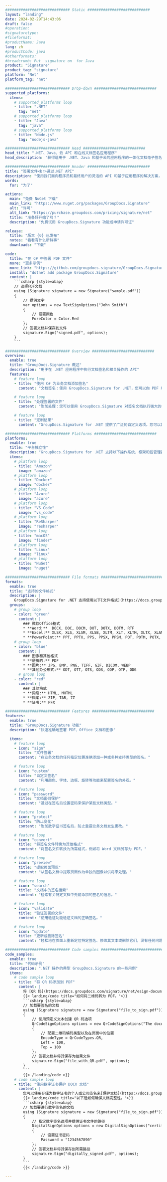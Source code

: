 ```yaml
---
############################# Static ############################
layout: "landing"
date: 2024-02-29T14:43:06
draft: false
#operation: 
#signaturetype: 
#fileformat: 
#productName: Java
lang: zh
#productCode: java
#otherformats: 
#breadcrumb: Put  signature on  for Java
product: "Signature"
product_tag: "signature"
platform: "Net"
platform_tag: "net"

############################# Drop-down ############################
supported_platforms:
  items:
    # supported_platforms loop
    - title: ".NET"
      tag: "net"
    # supported_platforms loop
    - title: "Java"
      tag: "java"
    # supported_platforms loop
    - title: "Node.js"
      tag: "nodejs-java"

############################# Head ############################
head_title: ".NET、Java、云 API 和在线文档签名应用程序"
head_description: "获得适用于 .NET、Java 和基于云的应用程序的一体化文档电子签名解决方案。使用简单的拖放功能在线签署常见文档格式"

############################# Header ############################
title: "签署文件<br>通过.NET API"
description: "使用我们面向程序员和最终用户的灵活的 API 和基于应用程序的解决方案，在任何平台上签署数字文档和图像。"
words:
  for: "为了"

actions:
  main: "免费 NuGet 下载"
  main_link: "https://www.nuget.org/packages/GroupDocs.Signature"
  alt: "许可"
  alt_link: "https://purchase.groupdocs.com/pricing/signature/net"
  title: "准备好开始了吗？"
  description: "免费试用 GroupDocs.Signature 功能或申请许可证"

release:
  title: "版本 {0} 已发布"
  notes: "看看有什么新鲜事"
  downloads: "下载"

code:
  title: "在 C# 中签署 PDF 文件"
  more: "更多示例"
  more_link: "https://github.com/groupdocs-signature/GroupDocs.Signature-for-.NET"
  install: "dotnet add package GroupDocs.Signature"
  content: |
    ```csharp {style=abap}   
    // 选择PDF文档
    using (Signature signature = new Signature("sample.pdf"))
    {
        // 提供文字
        var options = new TextSignOptions("John Smith")
        {
            // 设置颜色
            ForeColor = Color.Red
        };
        // 签署文档并保存到文件
        signature.Sign("signed.pdf", options);
    }
    ```

############################# Overview ############################
overview:
  enable: true
  title: "GroupDocs.Signature 概述"
  description: "用于在 .NET 应用程序中执行文档签名和相关操作的 API"
  features:
    # feature loop
    - title: "使用 C# 为业务文档添加签名"
      content: "文档签名：使用 GroupDocs.Signature for .NET，您可以向 PDF 和 Office 文档添加各种类型的签名，例如文本、图像、条形码和数字证书。此 API 允许您使用几乎任何数据类型（包括隐藏元数据）对文档进行签名。"

    # feature loop
    - title: "处理签署的文件"
      content: "附加处理：您可以使用 GroupDocs.Signature 对签名文档执行强大的操作。这包括搜索业务文档中的现有签名并使用特定标准验证它们。此外，您还可以通过此 .NET API 检索文档信息和预览页面。"

    # feature loop
    - title: "定制结果"
      content: "GroupDocs.Signature for .NET 提供了广泛的自定义选项。您可以将签名精确地放置在文档页面上的任何位置，并使用各种设置调整其外观。此外，该 API 支持以多种受支持的格式保存已处理的文档。"

############################# Platforms ############################
platforms:
  enable: true
  title: "平台独立性"
  description: "GroupDocs.Signature for .NET 支持以下操作系统、框架和包管理器"
  items:
    # platform loop
    - title: "Amazon"
      image: "amazon"
    # platform loop
    - title: "Docker"
      image: "docker"
    # platform loop
    - title: "Azure"
      image: "azure"
    # platform loop
    - title: "VS Code"
      image: "vs_code"
    # platform loop
    - title: "ReSharper"
      image: "resharper"
    # platform loop
    - title: "macOS"
      image: "finder"
    # platform loop
    - title: "Linux"
      image: "linux"
    # platform loop
    - title: "NuGet"
      image: "nuget"

############################# File formats ############################
formats:
  enable: true
  title: "支持的文件格式"
  description: |
    GroupDocs.Signature for .NET 支持使用以下[文件格式](https://docs.groupdocs.com/signature/net/supported-document-formats/) 进行操作。
  groups:
    # group loop
    - color: "green"
      content: |
        ### 微软Office格式
        * **Word:**  DOCX, DOC, DOCM, DOT, DOTX, DOTM, RTF
        * **Excel:** XLSX, XLS, XLSM, XLSB, XLTM, XLT, XLTM, XLTX, XLAM, SXC, SpreadsheetML
        * **PowerPoint:** PPT, PPTX, PPS, PPSX, PPSM, POT, POTM, POTX, PPTM
    # group loop
    - color: "blue"
      content: |
        ### 图像和其他格式
        * **便携的:** PDF
        * **图片:** JPG, BMP, PNG, TIFF, GIF, DICOM, WEBP
        * **其他办公形式:** ODT, OTT, OTS, ODS, ODP, OTP, ODG
      # group loop
    - color: "red"
      content: |
        ### 其他格式
        * **网络:** HTML, MHTML
        * **档案:** ZIP, TAR, 7Z
        * **证书:** PFX

############################# Features ############################
features:
  enable: true
  title: "GroupDocs.Signature 功能"
  description: "快速准确地签署 PDF、Office 文档和图像"

  items:
    # feature loop
    - icon: "sign"
      title: "文件签署"
      content: "在业务文档的任何指定位置准确添加一种或多种支持类型的签名。"

    # feature loop
    - icon: "custom"
      title: "自定义签名"
      content: "利用颜色、字体、边框、旋转等功能来配置签名的外观。"

    # feature loop
    - icon: "password"
      title: "文档密码保护"
      content: "通过在签名后设置密码来保护某些文档类型。"

    # feature loop
    - icon: "protect"
      title: "防止变化"
      content: "附加数字证书签名后，防止重要业务文档发生更改。"

    # feature loop
    - icon: "convert"
      title: "将签名文件转换为其他格式"
      content: "将签名文件转换为所需格式，例如将 Word 文档另存为 PDF。"

    # feature loop
    - icon: "preview"
      title: "提取页面预览"
      content: "从签名文档中提取页面作为单独的图像以供将来处理。"

    # feature loop
    - icon: "search"
      title: "文档中的签名搜索"
      content: "检索有关特定文档中先前添加的签名的信息。"

    # feature loop
    - icon: "validate"
      title: "验证签署的文件"
      content: "使用验证功能验证文档的正确签名。"

    # feature loop
    - icon: "update"
      title: "更新或删除签名"
      content: "轻松地在页面上重新定位特定签名、修改其文本或删除它们，没有任何问题。"

############################# Code samples ############################
code_samples:
  enable: true
  title: "代码示例"
  description: ".NET 操作的典型 GroupDocs.Signature 的一些用例"
  items:
    # code sample loop
    - title: "将 QR 码添加到 PDF"
      content: |
        将 [QR 码](https://docs.groupdocs.com/signature/net/esign-document-with-qr-code-signature/) 添加到 PDF 文档的特定页面可以增强业务流程。 以下是如何使用 GroupDocs.Signature 添加 QR 码的示例。
        {{< landing/code title="如何将二维码转为 PDF。">}}
        ```csharp {style=abap}
        // 加载要签名的文档
        using (Signature signature = new Signature("file_to_sign.pdf"))
        {
            // 使用预定义文本创建 QR 码选项
            QrCodeSignOptions options = new QrCodeSignOptions("The document is approved by John Smith")
            {
                // 配置二维码编码类型以及在页面中的位置
                EncodeType = QrCodeTypes.QR,
                Left = 100,
                Top = 100
            };
            // 签署文档并将其保存为结果文件
            signature.Sign("file_with_QR.pdf", options);
        }
        ```
        {{< /landing/code >}}
    # code sample loop
    - title: "使用数字证书保护 DOCX 文档"
      content: |
        您可以使用存储为数字证书的个人或公司签名来[保护文档](https://docs.groupdocs.com/signature/net/esign-document-with-digital-signature/)。 此类受保护的文档无法在不使签名无效的情况下进行修改。
        {{< landing/code title="以下是如何确保文档完整性。">}}
        ```csharp {style=abap}   
        // 加载要进行数字签名的文档
        using (Signature signature = new Signature("file_to_sign.pdf"))
        {
            // 指定数字签名选项并提供证书文件的路径
            DigitalSignOptions options = new DigitalSignOptions("certificate.pfx")
            {
                // 设置证书密码
                Password = "1234567890"
            };
            // 签署文档并将其保存到所需路径
            signature.Sign("digitally_signed.pdf", options);
        }
        ```
        {{< /landing/code >}}

---
```

